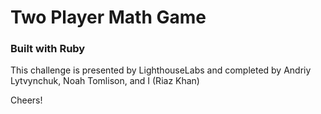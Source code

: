 # Two Player Math Game

### Built with Ruby

This challenge is presented by LighthouseLabs and completed by Andriy Lytvynchuk, Noah Tomlison, and I (Riaz Khan)

Cheers!